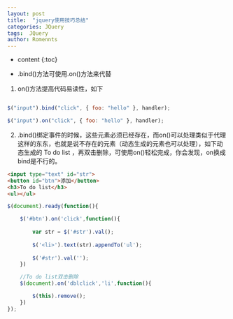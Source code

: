 ```yaml
---
layout: post
title:  "jquery使用技巧总结"
categories: JQuery
tags:  JQuery
author: Romennts 
---
```


* content
{:toc}


* .bind()方法可使用.on()方法来代替

1. on()方法提高代码易读性，如下

```javascript

$("input").bind("click", { foo: "hello" }, handler);

$("input").on("click", { foo: "hello" }, handler);
```

2. .bind()绑定事件的时候，这些元素必须已经存在，而on()可以处理类似于代理这样的东东，也就是说不存在的元素（动态生成的元素也可以处理），如下动态生成的 To do list ，再双击删除，可使用on()轻松完成，你会发现，on换成bind是不行的。 

```html
<input type="text" id="str">
<button id="btn">添加</button>
<h3>To do list</h3>
<ul></ul>
```

```javascript
$(document).ready(function(){

    $('#btn').on('click',function(){
        
        var str = $('#str').val();
       
        $('<li>').text(str).appendTo('ul');
        
        $('#str').val('');
    })

    //To do list双击删除
    $(document).on('dblclick','li',function(){

        $(this).remove();
    })
});
```